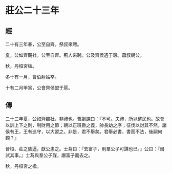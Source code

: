 # 莊公二十三年
## 經

二十有三年春，公至自齊。祭叔來聘。

夏，公如齊觀社。公至自齊。荊人來聘。公及齊侯遇于穀。蕭叔朝公。

秋，丹桓宮楹。

冬十有一月，曹伯射姑卒。

十有二月甲寅，公會齊侯盟于扈。

## 傳

二十三年夏，公如齊觀社，非禮也。曹劌諫曰：『不可。夫禮，所以整民也。故會以訓上下之則，制財用之節；朝以正班爵之義，帥長幼之序；征伐以討其不然。諸侯有王，王有巡守，以大習之。非是，君不舉矣。君舉必書，書而不法，後嗣何觀？』

晉桓、莊之族逼，獻公患之。士蒍曰：『去富子，則羣公子可謀也已。』公曰：『爾試其事。』士蒍與羣公子謀，譖富子而去之。

秋，丹桓宮之楹。


